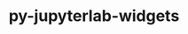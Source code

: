 ---
title: "py-jupyterlab-widgets"
layout: cache
categories: [package, develop]
meta: {"versions": ["3.0.3"], "compilers": ["gcc@=11.1.0"], "oss": ["ubuntu20.04"], "platforms": ["linux"], "targets": ["ppc64le", "x86_64_v3"], "stacks": ["data-vis-sdk", "e4s", "e4s-power", "root"], "num_specs": 9, "num_specs_by_stack": {"e4s-power": 3, "root": 9, "data-vis-sdk": 3, "e4s": 3}}
spec_details: [{"hash": "bk22lool3r6iicmpa7ydsax2g2cii52y", "compiler": "gcc@=11.1.0", "versions": ["3.0.3"], "os": "ubuntu20.04", "platform": "linux", "target": "ppc64le", "variants": ["build_system=python_pip"], "stacks": ["e4s-power", "root"], "size": "-", "tarball": "https://binaries.spack.io/develop/build_cache/linux-ubuntu20.04-ppc64le/gcc-11.1.0/py-jupyterlab-widgets-3.0.3/linux-ubuntu20.04-ppc64le-gcc-11.1.0-py-jupyterlab-widgets-3.0.3-bk22lool3r6iicmpa7ydsax2g2cii52y.spack"}, {"hash": "d5nywxueniitpjbftbzrqzt5j3wefpei", "compiler": "gcc@=11.1.0", "versions": ["3.0.3"], "os": "ubuntu20.04", "platform": "linux", "target": "ppc64le", "variants": ["build_system=python_pip"], "stacks": ["e4s-power", "root"], "size": "-", "tarball": "https://binaries.spack.io/develop/build_cache/linux-ubuntu20.04-ppc64le/gcc-11.1.0/py-jupyterlab-widgets-3.0.3/linux-ubuntu20.04-ppc64le-gcc-11.1.0-py-jupyterlab-widgets-3.0.3-d5nywxueniitpjbftbzrqzt5j3wefpei.spack"}, {"hash": "abmf6qphz3ohme5t4wxpi6ke4j5qhcim", "compiler": "gcc@=11.1.0", "versions": ["3.0.3"], "os": "ubuntu20.04", "platform": "linux", "target": "ppc64le", "variants": ["build_system=python_pip"], "stacks": ["e4s-power", "root"], "size": "-", "tarball": "https://binaries.spack.io/develop/build_cache/linux-ubuntu20.04-ppc64le/gcc-11.1.0/py-jupyterlab-widgets-3.0.3/linux-ubuntu20.04-ppc64le-gcc-11.1.0-py-jupyterlab-widgets-3.0.3-abmf6qphz3ohme5t4wxpi6ke4j5qhcim.spack"}, {"hash": "gryimhrollhnzkchjdbok4etxe7nr6qe", "compiler": "gcc@=11.1.0", "versions": ["3.0.3"], "os": "ubuntu20.04", "platform": "linux", "target": "x86_64_v3", "variants": ["build_system=python_pip"], "stacks": ["data-vis-sdk", "root"], "size": "-", "tarball": "https://binaries.spack.io/develop/build_cache/linux-ubuntu20.04-x86_64_v3/gcc-11.1.0/py-jupyterlab-widgets-3.0.3/linux-ubuntu20.04-x86_64_v3-gcc-11.1.0-py-jupyterlab-widgets-3.0.3-gryimhrollhnzkchjdbok4etxe7nr6qe.spack"}, {"hash": "q3no3hsiapfeyl6csn75x6rpbdzclyf4", "compiler": "gcc@=11.1.0", "versions": ["3.0.3"], "os": "ubuntu20.04", "platform": "linux", "target": "x86_64_v3", "variants": ["build_system=python_pip"], "stacks": ["e4s", "root"], "size": "-", "tarball": "https://binaries.spack.io/develop/build_cache/linux-ubuntu20.04-x86_64_v3/gcc-11.1.0/py-jupyterlab-widgets-3.0.3/linux-ubuntu20.04-x86_64_v3-gcc-11.1.0-py-jupyterlab-widgets-3.0.3-q3no3hsiapfeyl6csn75x6rpbdzclyf4.spack"}, {"hash": "romtx66ikwwon64tkcj2fnonalcw56ux", "compiler": "gcc@=11.1.0", "versions": ["3.0.3"], "os": "ubuntu20.04", "platform": "linux", "target": "x86_64_v3", "variants": ["build_system=python_pip"], "stacks": ["data-vis-sdk", "root"], "size": "-", "tarball": "https://binaries.spack.io/develop/build_cache/linux-ubuntu20.04-x86_64_v3/gcc-11.1.0/py-jupyterlab-widgets-3.0.3/linux-ubuntu20.04-x86_64_v3-gcc-11.1.0-py-jupyterlab-widgets-3.0.3-romtx66ikwwon64tkcj2fnonalcw56ux.spack"}, {"hash": "3n4unq7p6p3v6ezhpwlhel6kd5lannlg", "compiler": "gcc@=11.1.0", "versions": ["3.0.3"], "os": "ubuntu20.04", "platform": "linux", "target": "x86_64_v3", "variants": ["build_system=python_pip"], "stacks": ["data-vis-sdk", "root"], "size": "-", "tarball": "https://binaries.spack.io/develop/build_cache/linux-ubuntu20.04-x86_64_v3/gcc-11.1.0/py-jupyterlab-widgets-3.0.3/linux-ubuntu20.04-x86_64_v3-gcc-11.1.0-py-jupyterlab-widgets-3.0.3-3n4unq7p6p3v6ezhpwlhel6kd5lannlg.spack"}, {"hash": "2psujgmbfbruygqfzoqzqwbtqnqgcwx5", "compiler": "gcc@=11.1.0", "versions": ["3.0.3"], "os": "ubuntu20.04", "platform": "linux", "target": "x86_64_v3", "variants": ["build_system=python_pip"], "stacks": ["e4s", "root"], "size": "-", "tarball": "https://binaries.spack.io/develop/build_cache/linux-ubuntu20.04-x86_64_v3/gcc-11.1.0/py-jupyterlab-widgets-3.0.3/linux-ubuntu20.04-x86_64_v3-gcc-11.1.0-py-jupyterlab-widgets-3.0.3-2psujgmbfbruygqfzoqzqwbtqnqgcwx5.spack"}, {"hash": "ircqblt62xga4n4crpii2jkrc2fyvlq5", "compiler": "gcc@=11.1.0", "versions": ["3.0.3"], "os": "ubuntu20.04", "platform": "linux", "target": "x86_64_v3", "variants": ["build_system=python_pip"], "stacks": ["e4s", "root"], "size": "-", "tarball": "https://binaries.spack.io/develop/build_cache/linux-ubuntu20.04-x86_64_v3/gcc-11.1.0/py-jupyterlab-widgets-3.0.3/linux-ubuntu20.04-x86_64_v3-gcc-11.1.0-py-jupyterlab-widgets-3.0.3-ircqblt62xga4n4crpii2jkrc2fyvlq5.spack"}]
---